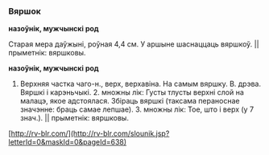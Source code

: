 ### Вяршок
**назоўнік, мужчынскі род**

Старая мера даўжыні, роўная 4,4 см. У аршыне шаснаццаць вяршкоў. || прыметнік: вяршковы.

**назоўнік, мужчынскі род**

1. Верхняя частка чаго-н., верх, верхавіна. На самым вяршку. В. дрэва. Вяршкі і карэньчыкі. 2. множны лік: Густы тлусты верхні слой на малацэ, якое адстоялася. Збіраць вяршкі (таксама пераноснае значэнне: браць самае лепшае). З. множны лік: Тое, што і верх (у 7 знач.). || прыметнік: вяршковы.

<a rel="author">[http://rv-blr.com/](http://rv-blr.com/slounik.jsp?letterId=0&maskId=0&pageId=638)</a>
